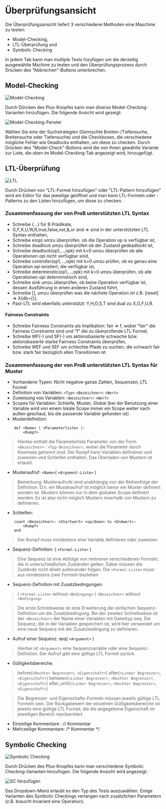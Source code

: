 # Überprüfungsansicht

Die Überprüfungsansicht liefert 3 verschiedene Methoden eine Maschine zu testen:

* Model-Checking,
* LTL-Überprüfung und
* Symbolic Checking

In jedem Tab kann man multiple Tests hizufügen um die derzeitig ausgewählte Mschine zu testen und den Überprüfungsprozess durch Drücken des "Abbrechen"-Buttons unterbrechen.

## <a id="Model"> Model-Checking </a>

![Model-Checking](../screenshots/Verifications/Modelchecking.png)

Durch Dürcken des Plus-Knopfes kann man diverse Model-Checking-Varianten hinzufügen. Die folgende Ansicht wird gezeigt:

![Model-Checking-Fenster](../screenshots/Verifications/Modelchecking%20Stage.png)

Wählen Sie eine der Suchstrategien (Gemischte Breiten-/Tiefensuche, Breitensuche oder Tiefensuche) und die Checkboxen, die verschiedene mögliche Fehler wie Deadlocks enthalten, um diese zu checken. Durch Drücken des "Model-Check"-Buttons wird die von Ihnen gewählte Variante zur Liste, die oben im Model-Checking-Tab angezeigt wird, hinzugefügt.

## <a id="LTL"> LTL-Überprüfung </a>

![LTL](../screenshots/Verifications/LTL.png)

Durch Drücken von "LTL-Formel hinzufügen" oder "LTL-Pattern hinzufügen" wird ein Editor für das jeweilige geöffnet und man kann LTL-Formeln oder -Patterns zu den Listen hinzufügen, um diese zu checken.

### Zusammenfassung der von ProB unterstützten LTL Syntax
*   Schreibe {...} für B Prädikate,
*   G,F,X,U,W,R,true,false,not,&,or and => sind in der unterstützten LTL Syntax enthalten,
*   Schreibe e(op) umzu überprüfen. ob die Operation op is verfügbar ist,
*   Schreibe deadlock umzu überprüfen ob der Zustand gedeadlockt ist,
*   Schreibe deadlock(op1,...,opk) mit k>0 umzu überprüfen ob alle Operationen opi nicht verfügbar sind,
*   Schreibe controller(op1,...,opk) mit k>0 umzu prüfen, ob es genau eine Operation opi existiert, die verfügbar ist,
*   Schreibe deterministic(op1,...,opk) mit k>0 umzu überprüfen, ob alle Operationen opi determinstisch sind,
*   Schreibe sink umzu überprüfen, ob keine Operation verfügbar ist, dessen Ausführung in einen anderen Zustand führt,
*   Schreibe [], umzu überprüfen was die nächste Operation ist z.B. [reset] => X{db={}},
*   Past-LTL wird ebenfalls unterstützt: Y,H,O,S,T sind dual zu X,G,F,U,R.


#### Fairness Constraints
*   Schreibe Fairness Constraints als Implikation: fair => f, wobei "fair" die Fairness Constraints sind und "f" die zu überprüfende LTL Formel,
*   Schreibe WF(-) und SF(-) um aktionsbasierte schwache bzw. aktionsbasierte starke Fairness Constraints überprüfen,
*   Schreibe WEF und SEF um schlechte Pfade zu suchen, die schwach fair bzw. stark fair bezüglich allen Transitionen ist

### Zusammenfassung der von ProB unterstützten LTL Syntax für Muster

* Vorhandene Typen: Nicht negative ganze Zahlen, Sequenzen, LTL Formel
* Definition von Variablen: `<Typ>` `<Bezeichner>`: `<Wert>`
* Zuweisung von Variablen: `<Bezeichner>`: `<Wert>`
* Scopes für Variablen: Schleife, Muster, Global (bei der Benutzung einer Variable wird von einem lokale Scope immer ein Scope weiter nach außen geschaut, bis die passende Variable gefunden ist)
* Musterdefinition:


```
	def <Name> ( <Parameterliste> ):
		<Rumpf>
```

>Hierbei enthält die Parameterliste Parameter von der Form `<Bezeichner>` : `<Typ-Bezeichner>`, wobei die Parameter durch Kommata getrennt sind.
Der Rumpf kann Variablen definieren und zuweisen und Schleifen enthalten. Das Überladen von Mustern ist erlaubt.

* Musteraufruf: `<Name>`( `<Argument-Liste>` )

> Bemerkung: Musteraufrufe sind unabhängig von der Reihenfolge der Definition. D.h. ein Musteraufruf ist möglich bevor ein Muster definiert worden ist. Mustern können nur in dem globalen Scope definiert werden.
Es ist also nicht möglich Mustern innerhalb von Mustern zu definieren.

* Schleifen:


```
	count <Bezeichner>: <Startwert> <up/down> to <Endwert>:
		<Rumpf>
	end
```

>Der Rumpf muss mindestens eine Variable definieren oder zuweisen.

* Sequenz-Definition: ( `<Formel-Liste>` )

>Eine Sequenz ist eine Abfolge von mehreren verschiedenen Formeln, die in unterschiedlichen Zuständen gelten. Dabei müssen die Zustände nicht direkt aufeinander folgen.
Die `<Formel-Liste>` muss aus mindestens zwei Formeln bestehen

* Sequenz-Definition mit Zusatzbedingungen:

>( `<Formel-Liste>` without `<Bedingung>` )
>`<Bezeichner>` without `<Bedingung>`

>Die erste Schreibweise ist eine Erweiterung der einfachen Sequenz-Definition um die Zusatzbedingung. Bei der zweiten Schreibweise ist der `<Bezeichner>` der Name einer Variablen mit Datentyp seq. 
Die Sequenz, die in der Variablen gespeichert ist, wird hier verwendet um eine neue Sequenz mit der Zusatzbedingung zu definieren.

* Aufruf einer Sequenz: seq( `<Argument>` )

>Hierbei ist `<Argument>` eine Sequenzvariable oder eine Sequenz-Definition. Der Aufruf gibt eine gültige LTL Formel zurück.

* Gültigkeitsbereiche:

>before(`<Rechter Begrenzer>`, `<Eigenschaft>`)
after(`<Linker Begrenzer>`, `<Eigenschaft>`)
between(`<Linker Begrenzer>`, `<Rechter Begrenzer>`, `<Eigenschaft>`)
after_until(`<Linker Begrenzer>`, `<Rechter Begrenzer>`, `<Eigenschaft>`)

>Die Begrenzer- und Eigenschafts-Formeln müssen jeweils gültige LTL Formeln sein. Der Rückgabewert der einzelnen Gültigkeitsbereiche ist jeweils eine gültige LTL Formel, die die angegebene Eigenschaft im jeweiligen Bereich repräsentiert.


* Einzeilige Kommentare : // Kommentar
* Mehrzeilige Kommentare: /* Kommentar */

## <a id="Symbolic"> Symbolic Checking </a>

![Symbolic Checking](../screenshots/Verifications/Symbolic%20Checking.png)

Durch Drücken des Plus-Knopfes kann man verschiedene Symbolic Checking-Varianten hinzufügen. Die folgende Ansicht wird angezeigt:

![SC hinzufügen](../screenshots/Verifications/Add%20SC.png)

Das Dropdown-Menü erlaubt es den Typ des Tests auszuwählen. Einige Varianten des Symbolic Checkings verlangen nach zusätzlichen Parametern (z.B. braucht Invariant eine Operation).
